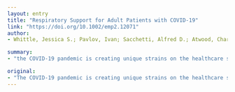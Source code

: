 ```yaml
---
layout: entry
title: "Respiratory Support for Adult Patients with COVID-19"
link: "https://doi.org/10.1002/emp2.12071"
author:
- Whittle, Jessica S.; Pavlov, Ivan; Sacchetti, Alfred D.; Atwood, Charles; Rosenberg, Mark S.

summary:
- "the COVID-19 pandemic is creating unique strains on the healthcare system. A number of non-invasive options exist to avert mechanical ventilation and ICU admission. This is a clinical review of these options and their applicability in adult patients. Avoid nebulized therapies and consider metered dose inhaler alternatives. Use non-rebreather masks when possible. High flow nasal oxygen is preferred for patients with higher oxygen support requirements."

original:
- "The COVID-19 pandemic is creating unique strains on the healthcare system. While only a small percentage of patients require mechanical ventilation and ICU care, the enormous size of the populations affected means that these critical resources may become limited. A number of non-invasive options exist to avert mechanical ventilation and ICU admission. This is a clinical review of these options and their applicability in adult COVID-19 patients. Summary recommendations include: 1. Avoid nebulized therapies. Consider metered dose inhaler alternatives. 2. Provide supplemental oxygen following usual treatment principles for hypoxic respiratory failure. Maintain awareness of the aerosol generating potential of all devices, including nasal cannulas, simple face masks, and venturi masks. Use non-rebreather masks when possible. Be attentive to aerosol generation and the use of personal protective equipment. 3. High flow nasal oxygen is preferred for patients with higher oxygen support requirements. Non-invasive positive pressure ventilation may be associated with higher risk of nosocomial transmission. If used, measures special precautions should be used reduce aerosol formation. 4. Early intubation/ mechanical ventilation may be prudent for patients deemed likely to progress to critical illness, multi-organ failure, or ARDS. This article is protected by copyright. All rights reserved"
---
```


